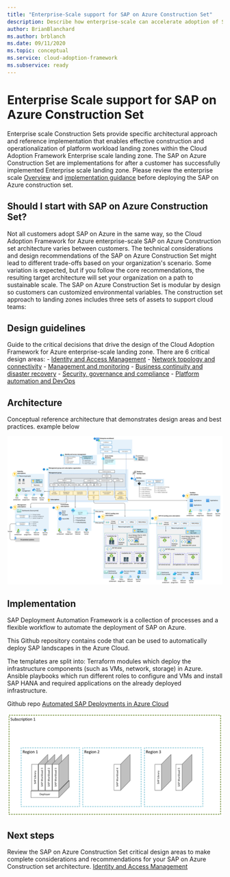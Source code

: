 ```yaml
---
title: "Enterprise-Scale support for SAP on Azure Construction Set"
description: Describe how enterprise-scale can accelerate adoption of SAP
author: BrianBlanchard
ms.author: brblanch
ms.date: 09/11/2020
ms.topic: conceptual
ms.service: cloud-adoption-framework
ms.subservice: ready
---
```


# Enterprise Scale support for SAP on Azure Construction Set
  
Enterprise scale Construction Sets provide specific architectural approach and reference implementation that enables effective construction and operationalization of platform workload landing zones within the Cloud Adoption Framework Enterprise scale landing zone. The SAP on Azure Construction Set are implementations for after a customer has successfully implemented Enterprise scale landing zone. Please review the enterprise scale [Overview](https://docs.microsoft.com/azure/cloud-adoption-framework/ready/enterprise-scale/) and [implementation guidance](https://docs.microsoft.com/azure/cloud-adoption-framework/ready/enterprise-scale/implementation) before deploying the SAP on Azure construction set.

## Should I start with SAP on Azure Construction Set?

Not all customers adopt SAP on Azure in the same way, so the Cloud Adoption Framework for Azure enterprise-scale SAP on Azure Construction set architecture varies between customers. The technical considerations and design recommendations of the SAP on Azure Construction Set might lead to different trade-offs based on your organization's scenario. Some variation is expected, but if you follow the core recommendations, the resulting target architecture will set your organization on a path to sustainable scale. The SAP on Azure Construction Set is modular by design so customers can customized environmental variables. The construction set approach to landing zones includes three sets of assets to support cloud teams:

## Design guidelines

Guide to the critical decisions that drive the design of the Cloud Adoption Framework for Azure enterprise-scale landing zone. There are 6 critical design areas:
        - [Identity and Access Management](./eslz-identity-and-access-management.md)
        - [Network topology and connectivity](./eslz-network-topology-and-connectivity.md)
        - [Management and monitoring](./eslz-management-and-monitoring.md)
        - [Business continuity and disaster recovery](./eslz-business-continuity-and-disaster-recovery.md)
        - [Security, governance and compliance](./eslz-security-governance-and-compliance.md)
        - [Platform automation and DevOps](./eslz-platform-automation-and-devops.md)

## Architecture

Conceptual reference architecture that demonstrates design areas and best practices. example below

![Responsibility Zones](media\Overview_Architecture.png)

## Implementation

SAP Deployment Automation Framework is a collection of processes and a flexible workflow to automate the deployment of SAP on Azure. 

This Github repository contains code that can be used to automatically deploy SAP landscapes in the Azure Cloud.

The templates are split into:
Terraform modules which deploy the infrastructure components (such as VMs, network, storage) in Azure.
Ansible playbooks which run different roles to configure and VMs and install SAP HANA and required applications on the already deployed infrastructure.

Github repo
[Automated SAP Deployments in Azure Cloud](https://github.com/Azure/sap-hana/tree/beta/v2.3) 

![Responsibility Zones](media\Overview_Automation.png)

## Next steps
Review the SAP on Azure Construction Set critical design areas to make complete considerations and recommendations for your SAP on Azure Construction set architecture. [Identity and Access Management](./eslz-identity-and-access-management.md)
